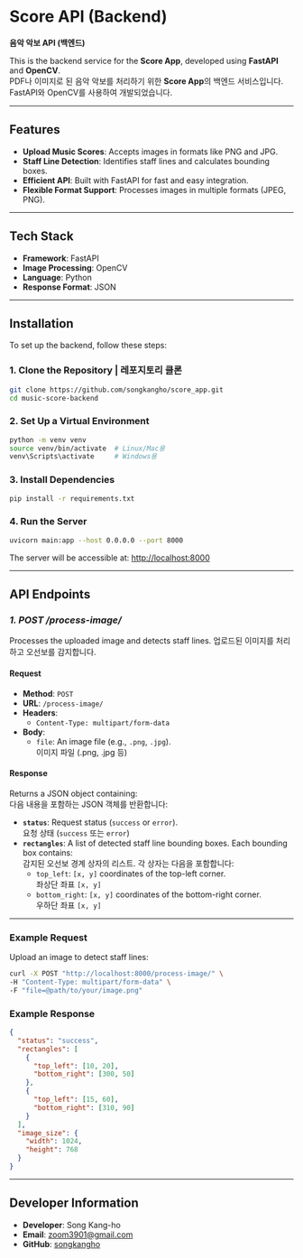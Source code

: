 # Score API (Backend)  
**음악 악보 API (백엔드)**  

This is the backend service for the **Score App**, developed using **FastAPI** and **OpenCV**.  
PDF나 이미지로 된 음악 악보를 처리하기 위한 **Score App**의 백엔드 서비스입니다. FastAPI와 OpenCV를 사용하여 개발되었습니다.  

---

## Features
- **Upload Music Scores**: Accepts images in formats like PNG and JPG.
- **Staff Line Detection**: Identifies staff lines and calculates bounding boxes.
- **Efficient API**: Built with FastAPI for fast and easy integration.
- **Flexible Format Support**: Processes images in multiple formats (JPEG, PNG).

---

## Tech Stack 

- **Framework**: FastAPI  
- **Image Processing**: OpenCV  
- **Language**: Python  
- **Response Format**: JSON  

---

## Installation

To set up the backend, follow these steps:  

### **1. Clone the Repository | 레포지토리 클론**
```bash
git clone https://github.com/songkangho/score_app.git
cd music-score-backend
```

### **2. Set Up a Virtual Environment**
```bash
python -m venv venv
source venv/bin/activate  # Linux/Mac용
venv\Scripts\activate     # Windows용
```

### **3. Install Dependencies**
```bash
pip install -r requirements.txt
```

### **4. Run the Server**
```bash
uvicorn main:app --host 0.0.0.0 --port 8000
```
The server will be accessible at: [http://localhost:8000](http://localhost:8000)

---

## API Endpoints

### ***1. POST /process-image/***
Processes the uploaded image and detects staff lines.
업로드된 이미지를 처리하고 오선보를 감지합니다.

#### **Request**
- **Method**: `POST`  
- **URL**: `/process-image/`  
- **Headers**: 
  - `Content-Type: multipart/form-data`  
- **Body**: 
  - `file`: An image file (e.g., `.png`, `.jpg`).  
    이미지 파일 (.png, .jpg 등)

#### **Response**
Returns a JSON object containing:  
다음 내용을 포함하는 JSON 객체를 반환합니다:

- **`status`**: Request status (`success` or `error`).  
  요청 상태 (`success` 또는 `error`)  
- **`rectangles`**: A list of detected staff line bounding boxes. Each bounding box contains:  
  감지된 오선보 경계 상자의 리스트. 각 상자는 다음을 포함합니다:
  - `top_left`: `[x, y]` coordinates of the top-left corner.  
    좌상단 좌표 `[x, y]`  
  - `bottom_right`: `[x, y]` coordinates of the bottom-right corner.  
    우하단 좌표 `[x, y]`  

---

### Example Request
Upload an image to detect staff lines:  
```bash
curl -X POST "http://localhost:8000/process-image/" \
-H "Content-Type: multipart/form-data" \
-F "file=@path/to/your/image.png"
```

### Example Response
```json
{
  "status": "success",
  "rectangles": [
    {
      "top_left": [10, 20],
      "bottom_right": [300, 50]
    },
    {
      "top_left": [15, 60],
      "bottom_right": [310, 90]
    }
  ],
  "image_size": {
    "width": 1024,
    "height": 768
  }
}
```

---

## **Developer Information**

- **Developer**: Song Kang-ho  
- **Email**: zoom3901@gmail.com  
- **GitHub**: [songkangho](https://github.com/songkangho)
